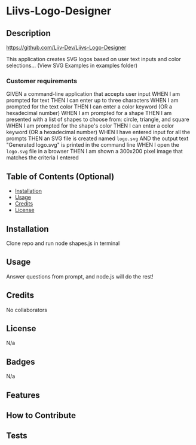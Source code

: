 # Liivs-Logo-Designer

## Description
https://github.com/Liiv-Dev/Liivs-Logo-Designer

This application creates SVG logos based on user text inputs and color selections...
(View SVG Examples in examples folder)

### Customer requirements
GIVEN a command-line application that accepts user input
WHEN I am prompted for text 
THEN I can enter up to three characters 
WHEN I am prompted for the text color
THEN I can enter a color keyword (OR a hexadecimal number) 
WHEN I am prompted for a shape 
THEN I am presented with a list of shapes to choose from: circle, triangle, and square 
WHEN I am prompted for the shape's color 
THEN I can enter a color keyword (OR a hexadecimal number) 
WHEN I have entered input for all the prompts 
THEN an SVG file is created named `logo.svg`
AND the output text "Generated logo.svg" is printed in the command line
WHEN I open the `logo.svg` file in a browser
THEN I am shown a 300x200 pixel image that matches the criteria I entered

## Table of Contents (Optional)

- [Installation](#installation)
- [Usage](#usage)
- [Credits](#credits)
- [License](#license)

## Installation

Clone repo and run node shapes.js in terminal 

## Usage

Answer questions from prompt, and node.js will do the rest!

## Credits

No collaborators

## License

N/a

## Badges

N/a

## Features

## How to Contribute


## Tests
